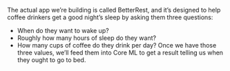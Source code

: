 The actual app we’re building is called BetterRest, and it’s designed to help coffee drinkers get a good night’s sleep by asking them three questions:
 - When do they want to wake up?
 - Roughly how many hours of sleep do they want?
 - How many cups of coffee do they drink per day?
 Once we have those three values, we’ll feed them into Core ML to get a result telling us when they ought to go to bed.
